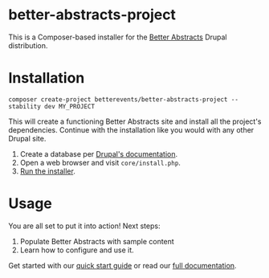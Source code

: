 # better-abstracts-project
This is a Composer-based installer for the [Better Abstracts](https://www.drupal.org/sandbox/skounis/3218699) Drupal distribution.

# Installation
```
composer create-project betterevents/better-abstracts-project --stability dev MY_PROJECT
```
This will create a functioning Better Abstracts site and install all the project's dependencies. Continue with the installation like you would with any other Drupal site.
1. Create a database per [Drupal's documentation](https://www.drupal.org/docs/installing-drupal/step-3-create-a-database).
2. Open a web browser and visit `core/install.php`.
3. [Run the installer](https://www.drupal.org/docs/installing-drupal/step-5-run-the-installer).

# Usage
You are all set to put it into action! Next steps:

1. Populate Better Abstracts with sample content
2. Learn how to configure and use it.

Get started with our [quick start guide](https://docs.google.com/document/d/1OolrXm3ynUR_kwSOrBM8Yevh1eYSVD0uJ-wAONpOn8c/edit?usp=sharing) or read our [full documentation](https://docs.google.com/document/d/13CNN5PFDv54cfhCdnZT_F6epfnNxXIVkyMyhF_qeTAQ/edit?usp=sharing).
